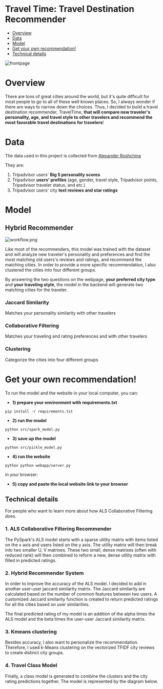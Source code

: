 # Travel Time: Travel Destination Recommender

- [Overview](#Overview)
- [Data](#Data)
- [Model](#Model)
- [Get your own recommendation!](#Get-your-own-recommendation)
- [Technical details](#Technical-explanations)

![frontpage](https://github.com/kammybdeng/travel-time-rec/blob/master/images/web_frontpage.png)

# Overview
There are tons of great cities around the world, but it's quite difficult for most people to go to all of these well known places. So, I always wonder if there are ways to narrow down the choices. Thus, I decided to build a travel destination recommender, TravelTime, **that will compare new traveler's personality, age, and travel style to other travelers and recommend the most favorable travel destinations for travelers**!

# Data
The data used in this project is collected from [Alexander Roshchina](https://www.researchgate.net/publication/301543515_TripAdvisor_dataset_with_personality_scores)

They are:
1) Tripadvisor users' **Big 5 personality scores**
2) Tripadvisor **users' profiles** (age, gender, travel style, Tripadvisor points, Tripadvisor traveler status, and etc.)
3) Tripadvisor users' city **text reviews and star ratings**

# Model
## Hybrid Recommender
![workflow.png](https://github.com/kammybdeng/travel-time-rec/blob/master/images/model-structure.png)

Like most of the recommenders, this model was trained with the dataset and will analyze new traveler's personality and preferences and find the most matching old users's reviews and ratings, and recommend the matching cities.
In order to provide a more specific recommendation, I also clustered the cities into four different groups.

By answering the two questions on the webpage, **your preferred city type** and **your traveling style**, the model in the backend will generate two matching cities for the traveler.

### Jaccard Similarity
Matches your personality similarity with other travelers

### Collaborative Filtering
Matches your traveling and rating preferences and with other travelers

### Clustering
Categorize the cities into four different groups

# Get your own recommendation!
To run the model and the website in your local computer, you can:

  - **1) prepare your environment with requirements.txt**
  ```
  pip install -r requirements.txt
  ```

  - **2) run the model**
  ```
  python src/spark_model.py
  ```

  - **3) save up the model**
  ```
  python src/pickle_model.py
  ```
  - **4) run the website**
  ```
  python python webapp/server.py
  ```
  in your browser:

  - **5) copy and paste the local website link to your browser**


## Technical details
For people who want to learn more about how ALS Collaborative Filtering does.

### 1. ALS Collaborative Filtering Recommender
The PySpark's ALS model starts with a sparse utility matrix with items listed on the x axis and users listed on the y axis. The utility matrix will then break into two smaller U, V matrixes. These two small, dense matrixes (often with reduced rank) will then combined to reform a new, dense utility matrix with filled in predicted ratings.

###  2. Hybrid Recommender System
In order to improve the accuracy of the ALS model. I decided to add in another user-user jaccard similarity matrix. The Jaccard similarity are calculated based on the number of common features between two users. A customized Jaccard similarity function is created to return predicted ratings for all the cities based on user similarities.

The final predicted rating of my model is an addition of the alpha times the ALS model and the beta times the user-user Jaccard similarity matrix.

### 3. Kmeans clustering
Besides accuracy, I also want to personalize the recommendation. Therefore, I used k-Means clustering on the vectorized TFIDF city reviews to create distinct city groups.

### 4. Travel Class Model
Finally, a class model is generated to combine the clusters and the city rating predictions together. The model is represented by the diagram below.
